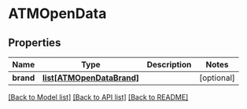# ATMOpenData

## Properties
Name | Type | Description | Notes
------------ | ------------- | ------------- | -------------
**brand** | [**list[ATMOpenDataBrand]**](ATMOpenDataBrand.md) |  | [optional] 

[[Back to Model list]](../README.md#documentation-for-models) [[Back to API list]](../README.md#documentation-for-api-endpoints) [[Back to README]](../README.md)


